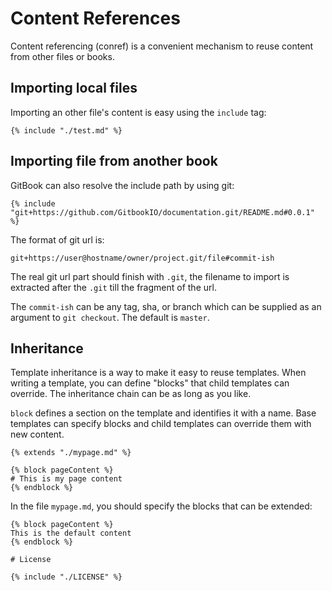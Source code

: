 # Content References

Content referencing \(conref\) is a convenient mechanism to reuse content from other files or books.

## Importing local files

Importing an other file's content is easy using the `include` tag:

```text
{% include "./test.md" %}
```

## Importing file from another book

GitBook can also resolve the include path by using git:

```text
{% include "git+https://github.com/GitbookIO/documentation.git/README.md#0.0.1" %}
```

The format of git url is:

```text
git+https://user@hostname/owner/project.git/file#commit-ish
```

The real git url part should finish with `.git`, the filename to import is extracted after the `.git` till the fragment of the url.

The `commit-ish` can be any tag, sha, or branch which can be supplied as an argument to `git checkout`. The default is `master`.

## Inheritance

Template inheritance is a way to make it easy to reuse templates. When writing a template, you can define "blocks" that child templates can override. The inheritance chain can be as long as you like.

`block` defines a section on the template and identifies it with a name. Base templates can specify blocks and child templates can override them with new content.

```text
{% extends "./mypage.md" %}

{% block pageContent %}
# This is my page content
{% endblock %}
```

In the file `mypage.md`, you should specify the blocks that can be extended:

```text
{% block pageContent %}
This is the default content
{% endblock %}

# License

{% include "./LICENSE" %}
```

